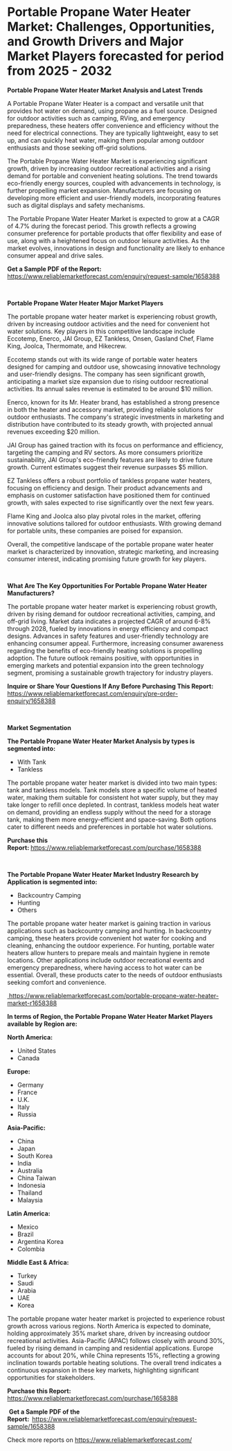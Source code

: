 <p><h1>Portable Propane Water Heater Market: Challenges, Opportunities, and Growth Drivers and Major Market Players forecasted for period from 2025 - 2032</h1></p><p><strong>Portable Propane Water Heater Market Analysis and Latest Trends</strong></p>
<p><p>A Portable Propane Water Heater is a compact and versatile unit that provides hot water on demand, using propane as a fuel source. Designed for outdoor activities such as camping, RVing, and emergency preparedness, these heaters offer convenience and efficiency without the need for electrical connections. They are typically lightweight, easy to set up, and can quickly heat water, making them popular among outdoor enthusiasts and those seeking off-grid solutions.</p><p>The Portable Propane Water Heater Market is experiencing significant growth, driven by increasing outdoor recreational activities and a rising demand for portable and convenient heating solutions. The trend towards eco-friendly energy sources, coupled with advancements in technology, is further propelling market expansion. Manufacturers are focusing on developing more efficient and user-friendly models, incorporating features such as digital displays and safety mechanisms.</p><p>The Portable Propane Water Heater Market is expected to grow at a CAGR of 4.7% during the forecast period. This growth reflects a growing consumer preference for portable products that offer flexibility and ease of use, along with a heightened focus on outdoor leisure activities. As the market evolves, innovations in design and functionality are likely to enhance consumer appeal and drive sales.</p></p>
<p><strong>Get a Sample PDF of the Report:&nbsp;</strong> <a href="https://www.reliablemarketforecast.com/enquiry/request-sample/1658388?utm_campaign=2293&utm_medium=2&utm_source=Github&utm_content=ia&utm_term=08042025&utm_id=portable-propane-water-heater">https://www.reliablemarketforecast.com/enquiry/request-sample/1658388</a></p>
<p>&nbsp;</p>
<p><strong>Portable Propane Water Heater Major Market Players</strong></p>
<p><p>The portable propane water heater market is experiencing robust growth, driven by increasing outdoor activities and the need for convenient hot water solutions. Key players in this competitive landscape include Eccotemp, Enerco, JAI Group, EZ Tankless, Onsen, Gasland Chef, Flame King, Joolca, Thermomate, and Hikecrew.</p><p>Eccotemp stands out with its wide range of portable water heaters designed for camping and outdoor use, showcasing innovative technology and user-friendly designs. The company has seen significant growth, anticipating a market size expansion due to rising outdoor recreational activities. Its annual sales revenue is estimated to be around $10 million. </p><p>Enerco, known for its Mr. Heater brand, has established a strong presence in both the heater and accessory market, providing reliable solutions for outdoor enthusiasts. The company's strategic investments in marketing and distribution have contributed to its steady growth, with projected annual revenues exceeding $20 million.</p><p>JAI Group has gained traction with its focus on performance and efficiency, targeting the camping and RV sectors. As more consumers prioritize sustainability, JAI Group's eco-friendly features are likely to drive future growth. Current estimates suggest their revenue surpasses $5 million.</p><p>EZ Tankless offers a robust portfolio of tankless propane water heaters, focusing on efficiency and design. Their product advancements and emphasis on customer satisfaction have positioned them for continued growth, with sales expected to rise significantly over the next few years.</p><p>Flame King and Joolca also play pivotal roles in the market, offering innovative solutions tailored for outdoor enthusiasts. With growing demand for portable units, these companies are poised for expansion.</p><p>Overall, the competitive landscape of the portable propane water heater market is characterized by innovation, strategic marketing, and increasing consumer interest, indicating promising future growth for key players.</p></p>
<p>&nbsp;</p>
<p><strong>What Are The Key Opportunities For Portable Propane Water Heater Manufacturers?</strong></p>
<p><p>The portable propane water heater market is experiencing robust growth, driven by rising demand for outdoor recreational activities, camping, and off-grid living. Market data indicates a projected CAGR of around 6-8% through 2028, fueled by innovations in energy efficiency and compact designs. Advances in safety features and user-friendly technology are enhancing consumer appeal. Furthermore, increasing consumer awareness regarding the benefits of eco-friendly heating solutions is propelling adoption. The future outlook remains positive, with opportunities in emerging markets and potential expansion into the green technology segment, promising a sustainable growth trajectory for industry players.</p></p>
<p><strong>Inquire or Share Your Questions If Any Before Purchasing This Report:</strong> <a href="https://www.reliablemarketforecast.com/enquiry/pre-order-enquiry/1658388?utm_campaign=2293&utm_medium=2&utm_source=Github&utm_content=ia&utm_term=08042025&utm_id=portable-propane-water-heater">https://www.reliablemarketforecast.com/enquiry/pre-order-enquiry/1658388</a></p>
<p>&nbsp;</p>
<p><strong>Market Segmentation</strong></p>
<p><strong>The Portable Propane Water Heater Market Analysis by types is segmented into:</strong></p>
<p><ul><li>With Tank</li><li>Tankless</li></ul></p>
<p><p>The portable propane water heater market is divided into two main types: tank and tankless models. Tank models store a specific volume of heated water, making them suitable for consistent hot water supply, but they may take longer to refill once depleted. In contrast, tankless models heat water on demand, providing an endless supply without the need for a storage tank, making them more energy-efficient and space-saving. Both options cater to different needs and preferences in portable hot water solutions.</p></p>
<p><strong>Purchase this Report:&nbsp;</strong><a href="https://www.reliablemarketforecast.com/purchase/1658388?utm_campaign=2293&utm_medium=2&utm_source=Github&utm_content=ia&utm_term=08042025&utm_id=portable-propane-water-heater">https://www.reliablemarketforecast.com/purchase/1658388</a></p>
<p>&nbsp;</p>
<p><strong>The Portable Propane Water Heater Market Industry Research by Application is segmented into:</strong></p>
<p><ul><li>Backcountry Camping</li><li>Hunting</li><li>Others</li></ul></p>
<p><p>The portable propane water heater market is gaining traction in various applications such as backcountry camping and hunting. In backcountry camping, these heaters provide convenient hot water for cooking and cleaning, enhancing the outdoor experience. For hunting, portable water heaters allow hunters to prepare meals and maintain hygiene in remote locations. Other applications include outdoor recreational events and emergency preparedness, where having access to hot water can be essential. Overall, these products cater to the needs of outdoor enthusiasts seeking comfort and convenience.</p></p>
<p><a href="https://www.reliablemarketforecast.com/portable-propane-water-heater-market-r1658388?utm_campaign=2293&utm_medium=2&utm_source=Github&utm_content=ia&utm_term=08042025&utm_id=portable-propane-water-heater">&nbsp;https://www.reliablemarketforecast.com/portable-propane-water-heater-market-r1658388</a></p>
<p><strong>In terms of Region, the Portable Propane Water Heater Market Players available by Region are:</strong></p>
<p>
    <p> <strong> North America: </strong>
        <ul>
            <li>United States</li>
            <li>Canada</li>
        </ul>
        </p> 
    <p> <strong> Europe: </strong>
        <ul>
            <li>Germany</li>
            <li>France</li>
            <li>U.K.</li>
            <li>Italy</li>
            <li>Russia</li>
        </ul>
        </p> 
    <p> <strong> Asia-Pacific: </strong>
        <ul>
            <li>China</li>
            <li>Japan</li>
            <li>South Korea</li>
            <li>India</li>
            <li>Australia</li>
            <li>China Taiwan</li>
            <li>Indonesia</li>
            <li>Thailand</li>
            <li>Malaysia</li>
        </ul>
        </p> 
    <p> <strong> Latin America: </strong>
        <ul>
            <li>Mexico</li>
            <li>Brazil</li>
            <li>Argentina Korea</li>
            <li>Colombia</li>
        </ul>
        </p> 
    <p> <strong> Middle East & Africa: </strong>
        <ul>
            <li>Turkey</li>
            <li>Saudi</li>
            <li>Arabia</li>
            <li>UAE</li>
            <li>Korea</li>
        </ul>
    </p>
    </p>
<p><p>The portable propane water heater market is projected to experience robust growth across various regions. North America is expected to dominate, holding approximately 35% market share, driven by increasing outdoor recreational activities. Asia-Pacific (APAC) follows closely with around 30%, fueled by rising demand in camping and residential applications. Europe accounts for about 20%, while China represents 15%, reflecting a growing inclination towards portable heating solutions. The overall trend indicates a continuous expansion in these key markets, highlighting significant opportunities for stakeholders.</p></p>
<p><strong>Purchase this Report: </strong><a href="https://www.reliablemarketforecast.com/purchase/1658388?utm_campaign=2293&utm_medium=2&utm_source=Github&utm_content=ia&utm_term=08042025&utm_id=portable-propane-water-heater">https://www.reliablemarketforecast.com/purchase/1658388</a></p>
<p>&nbsp;<strong>Get a Sample PDF of the Report:&nbsp;&nbsp;</strong><a href="https://www.reliablemarketforecast.com/enquiry/request-sample/1658388?utm_campaign=2293&utm_medium=2&utm_source=Github&utm_content=ia&utm_term=08042025&utm_id=portable-propane-water-heater">https://www.reliablemarketforecast.com/enquiry/request-sample/1658388</a></p>
<p><strong></strong></p>
<p>Check more reports on <a href="https://www.reliablemarketforecast.com/?utm_campaign=2293&utm_medium=2&utm_source=Github&utm_content=ia&utm_term=08042025&utm_id=portable-propane-water-heater">https://www.reliablemarketforecast.com/</a></p>